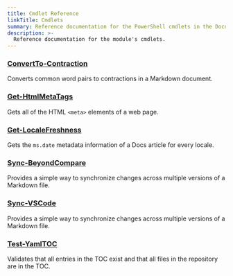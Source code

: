 ```yaml
---
title: Cmdlet Reference
linkTitle: Cmdlets
summary: Reference documentation for the PowerShell cmdlets in the Documentarian.MicrosoftDocs module.
description: >-
  Reference documentation for the module's cmdlets.
---
```


### [ConvertTo-Contraction](ConvertTo-Contraction.md)
Converts common word pairs to contractions in a Markdown document.

### [Get-HtmlMetaTags](Get-HtmlMetaTags.md)
Gets all of the HTML `<meta>` elements of a web page.

### [Get-LocaleFreshness](Get-LocaleFreshness.md)
Gets the `ms.date` metadata information of a Docs article for every locale.

### [Sync-BeyondCompare](Sync-BeyondCompare.md)
Provides a simple way to synchronize changes across multiple versions of a Markdown file.

### [Sync-VSCode](Sync-VSCode.md)
Provides a simple way to synchronize changes across multiple versions of a Markdown file.

### [Test-YamlTOC](Test-YamlTOC.md)
Validates that all entries in the TOC exist and that all files in the repository are in the TOC.
